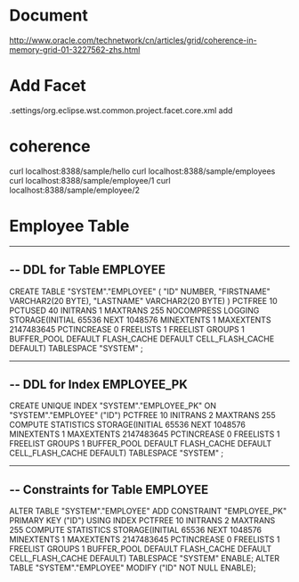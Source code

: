 # Document
http://www.oracle.com/technetwork/cn/articles/grid/coherence-in-memory-grid-01-3227562-zhs.html

# Add Facet
.settings/org.eclipse.wst.common.project.facet.core.xml
add 
  <installed facet="oracle.coherence" version="12.2.1"/>

# coherence

curl localhost:8388/sample/hello
curl localhost:8388/sample/employees
curl localhost:8388/sample/employee/1
curl localhost:8388/sample/employee/2

# Employee Table
--------------------------------------------------------
--  DDL for Table EMPLOYEE
--------------------------------------------------------

  CREATE TABLE "SYSTEM"."EMPLOYEE"
   (	"ID" NUMBER,
	"FIRSTNAME" VARCHAR2(20 BYTE),
	"LASTNAME" VARCHAR2(20 BYTE)
   ) PCTFREE 10 PCTUSED 40 INITRANS 1 MAXTRANS 255
 NOCOMPRESS LOGGING
  STORAGE(INITIAL 65536 NEXT 1048576 MINEXTENTS 1 MAXEXTENTS 2147483645
  PCTINCREASE 0 FREELISTS 1 FREELIST GROUPS 1
  BUFFER_POOL DEFAULT FLASH_CACHE DEFAULT CELL_FLASH_CACHE DEFAULT)
  TABLESPACE "SYSTEM" ;
  
--------------------------------------------------------
--  DDL for Index EMPLOYEE_PK
--------------------------------------------------------

  CREATE UNIQUE INDEX "SYSTEM"."EMPLOYEE_PK" ON "SYSTEM"."EMPLOYEE" ("ID")
  PCTFREE 10 INITRANS 2 MAXTRANS 255 COMPUTE STATISTICS
  STORAGE(INITIAL 65536 NEXT 1048576 MINEXTENTS 1 MAXEXTENTS 2147483645
  PCTINCREASE 0 FREELISTS 1 FREELIST GROUPS 1
  BUFFER_POOL DEFAULT FLASH_CACHE DEFAULT CELL_FLASH_CACHE DEFAULT)
  TABLESPACE "SYSTEM" ;
  
--------------------------------------------------------
--  Constraints for Table EMPLOYEE
--------------------------------------------------------

  ALTER TABLE "SYSTEM"."EMPLOYEE" ADD CONSTRAINT "EMPLOYEE_PK" PRIMARY KEY ("ID")
  USING INDEX PCTFREE 10 INITRANS 2 MAXTRANS 255 COMPUTE STATISTICS
  STORAGE(INITIAL 65536 NEXT 1048576 MINEXTENTS 1 MAXEXTENTS 2147483645
  PCTINCREASE 0 FREELISTS 1 FREELIST GROUPS 1
  BUFFER_POOL DEFAULT FLASH_CACHE DEFAULT CELL_FLASH_CACHE DEFAULT)
  TABLESPACE "SYSTEM"  ENABLE;
  ALTER TABLE "SYSTEM"."EMPLOYEE" MODIFY ("ID" NOT NULL ENABLE);
